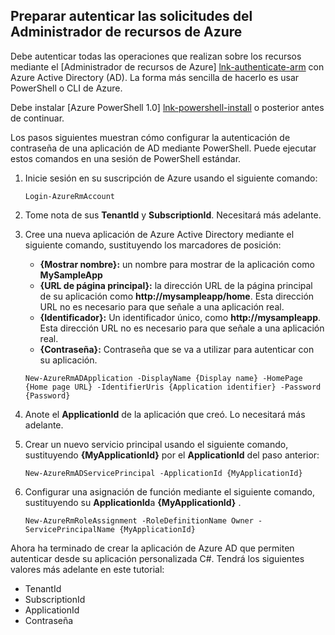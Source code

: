 ## <a name="prepare-to-authenticate-azure-resource-manager-requests"></a>Preparar autenticar las solicitudes del Administrador de recursos de Azure

Debe autenticar todas las operaciones que realizan sobre los recursos mediante el [Administrador de recursos de Azure] [ lnk-authenticate-arm] con Azure Active Directory (AD). La forma más sencilla de hacerlo es usar PowerShell o CLI de Azure.

Debe instalar [Azure PowerShell 1.0] [ lnk-powershell-install] o posterior antes de continuar.

Los pasos siguientes muestran cómo configurar la autenticación de contraseña de una aplicación de AD mediante PowerShell. Puede ejecutar estos comandos en una sesión de PowerShell estándar.

1. Inicie sesión en su suscripción de Azure usando el siguiente comando:

    ```
    Login-AzureRmAccount
    ```

2. Tome nota de sus **TenantId** y **SubscriptionId**. Necesitará más adelante.

3. Cree una nueva aplicación de Azure Active Directory mediante el siguiente comando, sustituyendo los marcadores de posición:

    - **{Mostrar nombre}:** un nombre para mostrar de la aplicación como **MySampleApp**
    - **{URL de página principal}:** la dirección URL de la página principal de su aplicación como **http://mysampleapp/home**. Esta dirección URL no es necesario para que señale a una aplicación real.
    - **{Identificador}:** Un identificador único, como **http://mysampleapp**. Esta dirección URL no es necesario para que señale a una aplicación real.
    - **{Contraseña}:** Contraseña que se va a utilizar para autenticar con su aplicación.

    ```
    New-AzureRmADApplication -DisplayName {Display name} -HomePage {Home page URL} -IdentifierUris {Application identifier} -Password {Password}
    ```
    
4. Anote el **ApplicationId** de la aplicación que creó. Lo necesitará más adelante.

5. Crear un nuevo servicio principal usando el siguiente comando, sustituyendo **{MyApplicationId}** por el **ApplicationId** del paso anterior:

    ```
    New-AzureRmADServicePrincipal -ApplicationId {MyApplicationId}
    ```
    
6. Configurar una asignación de función mediante el siguiente comando, sustituyendo su **ApplicationId**a **{MyApplicationId}** .

    ```
    New-AzureRmRoleAssignment -RoleDefinitionName Owner -ServicePrincipalName {MyApplicationId}
    ```
    
Ahora ha terminado de crear la aplicación de Azure AD que permiten autenticar desde su aplicación personalizada C#. Tendrá los siguientes valores más adelante en este tutorial:

- TenantId
- SubscriptionId
- ApplicationId
- Contraseña

[lnk-authenticate-arm]: https://msdn.microsoft.com/library/azure/dn790557.aspx
[lnk-powershell-install]: ../articles/powershell-install-configure.md
